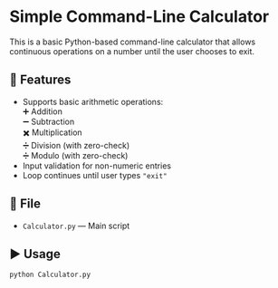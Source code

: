# Simple Command-Line Calculator

This is a basic Python-based command-line calculator that allows continuous operations on a number until the user chooses to exit.

## 🔧 Features

- Supports basic arithmetic operations:  
  ➕ Addition  
  ➖ Subtraction  
  ✖️ Multiplication  
  ➗ Division (with zero-check)  
  ➗ Modulo (with zero-check)
- Input validation for non-numeric entries
- Loop continues until user types `"exit"`

## 📂 File

- `Calculator.py` — Main script

## ▶️ Usage

```bash
python Calculator.py
